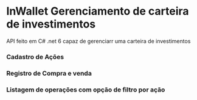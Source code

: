 # InWallet Gerenciamento de carteira de investimentos

API feito em C# .net 6 capaz de gerenciarr uma carteira de investimentos

### Cadastro de Ações
### Registro de Compra e venda
### Listagem de operações com opção de filtro por ação
